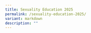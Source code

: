 ```yaml
---
title: Sexuality Education 2025
permalink: /sexuality-education-2025/
variant: markdown
description: ""
---
```

